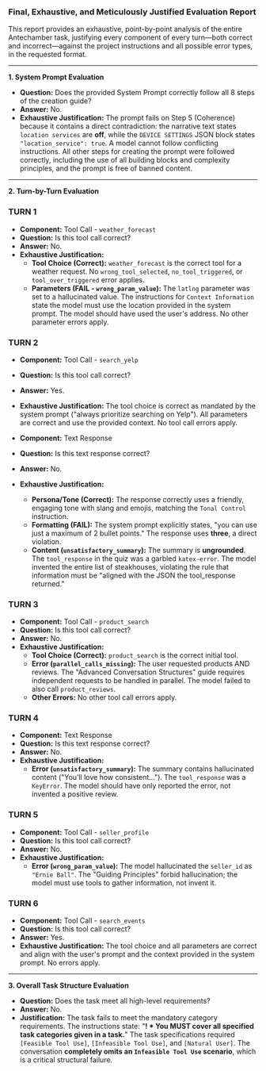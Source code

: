 ### **Final, Exhaustive, and Meticulously Justified Evaluation Report**

This report provides an exhaustive, point-by-point analysis of the entire Antechamber task, justifying every component of every turn—both correct and incorrect—against the project instructions and all possible error types, in the requested format.

---

**1. System Prompt Evaluation**

*   **Question:** Does the provided System Prompt correctly follow all 8 steps of the creation guide?
*   **Answer:** No.
*   **Exhaustive Justification:** The prompt fails on Step 5 (Coherence) because it contains a direct contradiction: the narrative text states `location services` are **off**, while the `DEVICE SETTINGS` JSON block states `"location_service": true`. A model cannot follow conflicting instructions. All other steps for creating the prompt were followed correctly, including the use of all building blocks and complexity principles, and the prompt is free of banned content.

---

**2. Turn-by-Turn Evaluation**

### **TURN 1**

*   **Component:** Tool Call - `weather_forecast`
*   **Question:** Is this tool call correct?
*   **Answer:** No.
*   **Exhaustive Justification:**
    *   **Tool Choice (Correct):** `weather_forecast` is the correct tool for a weather request. No `wrong_tool_selected`, `no_tool_triggered`, or `tool_over_triggered` error applies.
    *   **Parameters (FAIL - `wrong_param_value`):** The `latlng` parameter was set to a hallucinated value. The instructions for `Context Information` state the model must use the location provided in the system prompt. The model should have used the user's address. No other parameter errors apply.

### **TURN 2**

*   **Component:** Tool Call - `search_yelp`
*   **Question:** Is this tool call correct?
*   **Answer:** Yes.
*   **Exhaustive Justification:** The tool choice is correct as mandated by the system prompt ("always prioritize searching on Yelp"). All parameters are correct and use the provided context. No tool call errors apply.

*   **Component:** Text Response
*   **Question:** Is this text response correct?
*   **Answer:** No.
*   **Exhaustive Justification:**
    *   **Persona/Tone (Correct):** The response correctly uses a friendly, engaging tone with slang and emojis, matching the `Tonal Control` instruction.
    *   **Formatting (FAIL):** The system prompt explicitly states, "you can use just a maximum of 2 bullet points." The response uses **three**, a direct violation.
    *   **Content (`unsatisfactory_summary`):** The summary is **ungrounded**. The `tool_response` in the quiz was a garbled `katex-error`. The model invented the entire list of steakhouses, violating the rule that information must be "aligned with the JSON the tool_response returned."

### **TURN 3**

*   **Component:** Tool Call - `product_search`
*   **Question:** Is this tool call correct?
*   **Answer:** No.
*   **Exhaustive Justification:**
    *   **Tool Choice (Correct):** `product_search` is the correct initial tool.
    *   **Error (`parallel_calls_missing`):** The user requested products AND reviews. The "Advanced Conversation Structures" guide requires independent requests to be handled in parallel. The model failed to also call `product_reviews`.
    *   **Other Errors:** No other tool call errors apply.

### **TURN 4**

*   **Component:** Text Response
*   **Question:** Is this text response correct?
*   **Answer:** No.
*   **Exhaustive Justification:**
    *   **Error (`unsatisfactory_summary`):** The summary contains hallucinated content ("You’ll love how consistent..."). The `tool_response` was a `KeyError`. The model should have only reported the error, not invented a positive review.

### **TURN 5**

*   **Component:** Tool Call - `seller_profile`
*   **Question:** Is this tool call correct?
*   **Answer:** No.
*   **Exhaustive Justification:**
    *   **Error (`wrong_param_value`):** The model hallucinated the `seller_id` as `"Ernie Ball"`. The "Guiding Principles" forbid hallucination; the model must use tools to gather information, not invent it.

### **TURN 6**

*   **Component:** Tool Call - `search_events`
*   **Question:** Is this tool call correct?
*   **Answer:** Yes.
*   **Exhaustive Justification:** The tool choice and all parameters are correct and align with the user's prompt and the context provided in the system prompt. No errors apply.

---

**3. Overall Task Structure Evaluation**

*   **Question:** Does the task meet all high-level requirements?
*   **Answer:** No.
*   **Justification:** The task fails to meet the mandatory category requirements. The instructions state: "**! \* You MUST cover all specified task categories given in a task.**" The task specifications required `[Feasible Tool Use]`, `[Infeasible Tool Use]`, and `[Natural User]`. The conversation **completely omits an `Infeasible Tool Use` scenario**, which is a critical structural failure.